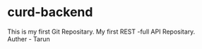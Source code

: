 # curd-backend
This is my first Git Repositary.
My first REST -full API Repositary.<br>
Auther - Tarun 
